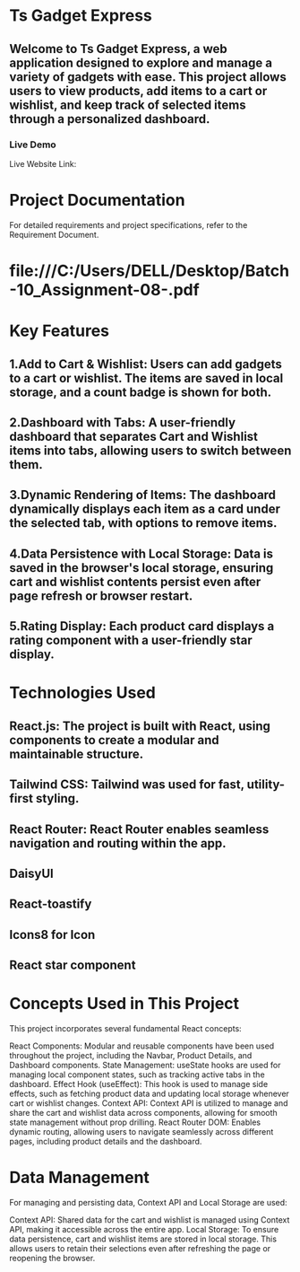 # Ts Gadget Express

## Welcome to Ts Gadget Express, a web application designed to explore and manage a variety of gadgets with ease. This project allows users to view products, add items to a cart or wishlist, and keep track of selected items through a personalized dashboard.

### Live Demo
Live Website Link: 


# Project Documentation
For detailed requirements and project specifications, refer to the Requirement Document.
# file:///C:/Users/DELL/Desktop/Batch-10_Assignment-08-.pdf


# Key Features
## 1.Add to Cart & Wishlist: Users can add gadgets to a cart or wishlist. The items are saved in local storage, and a count badge is shown for both.
## 2.Dashboard with Tabs: A user-friendly dashboard that separates Cart and Wishlist items into tabs, allowing users to switch between them.
## 3.Dynamic Rendering of Items: The dashboard dynamically displays each item as a card under the selected tab, with options to remove items.
## 4.Data Persistence with Local Storage: Data is saved in the browser's local storage, ensuring cart and wishlist contents persist even after page refresh or browser restart.
## 5.Rating Display: Each product card displays a rating component with a user-friendly star display.


# Technologies Used
## React.js: The project is built with React, using components to create a modular and maintainable structure.
## Tailwind CSS: Tailwind was used for fast, utility-first styling.
## React Router: React Router enables seamless navigation and routing within the app.
## DaisyUI
## React-toastify
## Icons8 for Icon
## React star component


# Concepts Used in This Project
This project incorporates several fundamental React concepts:

React Components: Modular and reusable components have been used throughout the project, including the Navbar, Product Details, and Dashboard components.
State Management: useState hooks are used for managing local component states, such as tracking active tabs in the dashboard.
Effect Hook (useEffect): This hook is used to manage side effects, such as fetching product data and updating local storage whenever cart or wishlist changes.
Context API: Context API is utilized to manage and share the cart and wishlist data across components, allowing for smooth state management without prop drilling.
React Router DOM: Enables dynamic routing, allowing users to navigate seamlessly across different pages, including product details and the dashboard.


# Data Management
For managing and persisting data, Context API and Local Storage are used:

Context API: Shared data for the cart and wishlist is managed using Context API, making it accessible across the entire app.
Local Storage: To ensure data persistence, cart and wishlist items are stored in local storage. This allows users to retain their selections even after refreshing the page or reopening the browser.